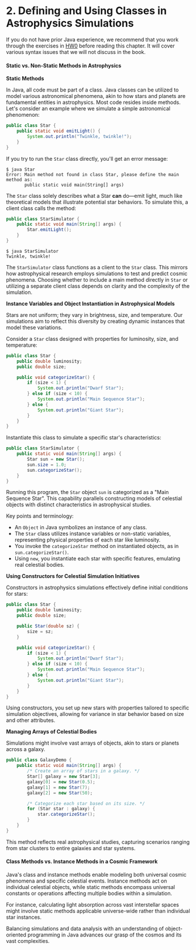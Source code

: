# 2. Defining and Using Classes in Astrophysics Simulations

If you do not have prior Java experience, we recommend that you work through the exercises in [HW0](http://sp19.datastructur.es/materials/hw/hw0/hw0.html) before reading this chapter. It will cover various syntax issues that we will not discuss in the book.

#### Static vs. Non-Static Methods in Astrophysics <a href="#static-vs-non-static-methods" id="static-vs-non-static-methods"></a>

**Static Methods**

In Java, all code must be part of a class. Java classes can be utilized to model various astronomical phenomena, akin to how stars and planets are fundamental entities in astrophysics. Most code resides inside methods. Let's consider an example where we simulate a simple astronomical phenomenon:

```java
public class Star {
    public static void emitLight() {
        System.out.println("Twinkle, twinkle!");
    }
}
```

If you try to run the `Star` class directly, you'll get an error message:

```
$ java Star
Error: Main method not found in class Star, please define the main method as:
       public static void main(String[] args)
```

The `Star` class solely describes what a Star **can** do—emit light, much like theoretical models that illustrate potential star behaviors. To simulate this, a client class calls the method:

```java
public class StarSimulator {
    public static void main(String[] args) {
        Star.emitLight();
    }
}
```

```
$ java StarSimulator
Twinkle, twinkle!
```

The `StarSimulator` class functions as a client to the `Star` class. This mirrors how astrophysical research employs simulations to test and predict cosmic phenomena. Choosing whether to include a main method directly in `Star` or utilizing a separate client class depends on clarity and the complexity of the simulation.

**Instance Variables and Object Instantiation in Astrophysical Models**

Stars are not uniform; they vary in brightness, size, and temperature. Our simulations aim to reflect this diversity by creating dynamic instances that model these variations.

Consider a `Star` class designed with properties for luminosity, size, and temperature:

```java
public class Star {
    public double luminosity;
    public double size;

    public void categorizeStar() {
        if (size < 1) {
            System.out.println("Dwarf Star");
        } else if (size < 10) {
            System.out.println("Main Sequence Star");
        } else {
            System.out.println("Giant Star");
        }
    }    
}
```

Instantiate this class to simulate a specific star's characteristics:

```java
public class StarSimulator {
    public static void main(String[] args) {
        Star sun = new Star();
        sun.size = 1.0;
        sun.categorizeStar();
    }
}
```

Running this program, the `Star` object `sun` is categorized as a "Main Sequence Star". This capability parallels constructing models of celestial objects with distinct characteristics in astrophysical studies.

Key points and terminology:

* An `Object` in Java symbolizes an instance of any class.
* The `Star` class utilizes instance variables or non-static variables, representing physical properties of each star like luminosity.
* You invoke the `categorizeStar` method on instantiated objects, as in `sun.categorizeStar()`.
* Using `new`, you instantiate each star with specific features, emulating real celestial bodies.

**Using Constructors for Celestial Simulation Initiatives**

Constructors in astrophysics simulations effectively define initial conditions for stars:

```java
public class Star {
    public double luminosity;
    public double size;

    public Star(double sz) {
        size = sz;
    }

    public void categorizeStar() {
        if (size < 1) {
            System.out.println("Dwarf Star");
        } else if (size < 10) {
            System.out.println("Main Sequence Star");
        } else {
            System.out.println("Giant Star");
        }    
    }
}
```

Using constructors, you set up new stars with properties tailored to specific simulation objectives, allowing for variance in star behavior based on size and other attributes.

**Managing Arrays of Celestial Bodies**

Simulations might involve vast arrays of objects, akin to stars or planets across a galaxy.

```java
public class GalaxyDemo {
    public static void main(String[] args) {
        /* Create an array of stars in a galaxy. */
        Star[] galaxy = new Star[3];
        galaxy[0] = new Star(0.5);
        galaxy[1] = new Star(7);
        galaxy[2] = new Star(50);

        /* Categorize each star based on its size. */
        for (Star star : galaxy) {
            star.categorizeStar();
        }
    }
}
```

This method reflects real astrophysical studies, capturing scenarios ranging from star clusters to entire galaxies and star systems.

#### Class Methods vs. Instance Methods in a Cosmic Framework <a href="#class-methods-vs-instance-methods" id="class-methods-vs-instance-methods"></a>

Java's class and instance methods enable modeling both universal cosmic phenomena and specific celestial events. Instance methods act on individual celestial objects, while static methods encompass universal constants or operations affecting multiple bodies within a simulation.

For instance, calculating light absorption across vast interstellar spaces might involve static methods applicable universe-wide rather than individual star instances.

Balancing simulations and data analysis with an understanding of object-oriented programming in Java advances our grasp of the cosmos and its vast complexities.